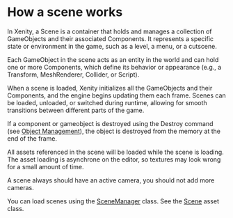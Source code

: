 # How a scene works

In Xenity, a Scene is a container that holds and manages a collection of GameObjects and their associated Components. It represents a specific state or environment in the game, such as a level, a menu, or a cutscene.

Each GameObject in the scene acts as an entity in the world and can hold one or more Components, which define its behavior or appearance (e.g., a Transform, MeshRenderer, Collider, or Script).

When a scene is loaded, Xenity initializes all the GameObjects and their Components, and the engine begins updating them each frame. Scenes can be loaded, unloaded, or switched during runtime, allowing for smooth transitions between different parts of the game.

If a component or gameobject is destroyed using the Destroy command (see [Object Management](../../script_api_reference/engine/object_management/object_management.md)), the object is destroyed from the memory at the end of the frame.

All assets referenced in the scene will be loaded while the scene is loading. The asset loading is asynchrone on the editor, so textures may look wrong for a small amount of time.

A scene always should have an active camera, you should not add more cameras.

You can load scenes using the [SceneManager](../../script_api_reference/engine/scene_manager/scene_manager.md) class.
See the [Scene](../../script_api_reference/engine/assets/scene.md) asset class.